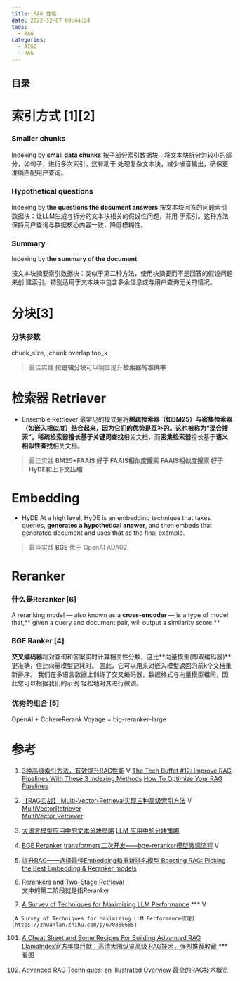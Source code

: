 ```yaml
---
title: RAG 性能
date: 2022-12-07 09:44:24
tags:
  - RAG
categories: 
  - AIGC
  - RAG  
---
```


<p></p>
<!-- more -->



## 目录
<!-- toc -->


#  索引方式  [1][2]
### Smaller chunks
Indexing by **small data chunks**
按子部分索引数据块：将文本块拆分为较小的部分，如句子，进行多次索引。这有助于
处理复杂文本块，减少噪音输出，确保更准确匹配用户查询。

### Hypothetical questions
Indexing by **the questions the document answers**
按文本块回答的问题索引数据块：让LLM生成与拆分的文本块相关的假设性问题，并用
于索引。这种方法保持用户查询与数据核心内容一致，降低模糊性。

### Summary
Indexing by **the summary of the document**

按文本块摘要索引数据块：类似于第二种方法，使用块摘要而不是回答的假设问题来创
建索引。特别适用于文本块中包含多余信息或与用户查询无关的情况。


# 分块[3]
### 分块参数
chuck_size, ,chunk overlap
top_k

> 最佳实践
  按**逻辑分块**可以明显提升**检索器的准确率**

# 检索器 Retriever
+ Ensemble Retriever
最常见的模式是将**稀疏检索器（如BM25）**与**密集检索器（如嵌入相似度）**结合起来，因为它们的优势是互补的。这也被称为“混合搜索”。**稀疏检索器**擅长基于**关键词查找**相关文档，而**密集检索器**擅长基于**语义相似性查找**相关文档。

> 最佳实践
**BM25+FAAIS   好于 FAAIS相似度搜索**
**FAAIS相似度搜索 好于 HyDE和上下文压缩**

# Embedding
+ HyDE
At a high level, HyDE is an embedding technique that takes queries, **generates a hypothetical answer**, and then embeds that generated document and uses that as the final example.

> 最佳实践
**BGE** 优于 OpenAI ADA02

# Reranker
### 什么是Reranker [6]
A reranking model — also known as a **cross-encoder** — is a type of model that,** given a query and document pair, will output a similarity score.** 

### BGE Ranker [4]
**交叉编码器**将对查询和答案实时计算相关性分数，这比**向量模型(即双编码器)**更准确，但比向量模型更耗时。 因此，它可以用来对嵌入模型返回的前k个文档重新排序。 我们在多语言数据上训练了交叉编码器，数据格式与向量模型相同，因此您可以根据我们的示例 轻松地对其进行微调。 

### 优秀的组合 [5]
OpenAI + CohereRerank
Voyage + big-reranker-large

# 参考
1. [3种高级索引方法，有效提升RAG性能](https://www.bilibili.com/video/BV1dH4y1C7Ck/) V
   [The Tech Buffet #12: Improve RAG Pipelines With These 3 Indexing Methods](https://thetechbuffet.substack.com/p/rag-indexing-methods)
   [How To Optimize Your RAG Pipelines](https://newsletter.theaiedge.io/p/how-to-optimize-your-rag-pipelines)

2.  [【RAG实战】 Multi-Vector-Retrieval实现三种高级索引方法](https://www.bilibili.com/video/BV1Vu4y1H72s/) V
    [MultiVectorRetriever](https://github.com/www6v/AIGC/blob/master/retriever%2Bindex/MultiVectorRetriever)   
   [MultiVector Retriever](https://python.langchain.com/docs/modules/data_connection/retrievers/multi_vector)


3. [大语言模型应用中的文本分块策略](https://hustai.gitee.io/zh/posts/rag/Chunking-Strategies.html)
   [LLM 应用中的分块策略 ](https://yangfei.me/tutorials/chunking-strategies)

4. [BGE Reranker](https://github.com/FlagOpen/FlagEmbedding/blob/master/README_zh.md)
   [transformers二次开发——bge-reranker模型微调流程](https://www.bilibili.com/video/BV1sQ4y137Ft/) V
   
5. [提升RAG——选择最佳Embedding和重新排名模型 ](https://luxiangdong.com/2023/11/06/rerank-ev/#) 
   [Boosting RAG: Picking the Best Embedding & Reranker models](https://blog.llamaindex.ai/boosting-rag-picking-the-best-embedding-reranker-models-42d079022e83)
   
6. [Rerankers and Two-Stage Retrieval](https://www.pinecone.io/learn/series/rag/rerankers/)   
   文中的第二阶段就是指Reranker

100. [A Survey of Techniques for Maximizing LLM Performance](https://www.youtube.com/watch?v=ahnGLM-RC1Y)  *** V

    [A Survey of Techniques for Maximizing LLM Performance梳理](https://zhuanlan.zhihu.com/p/670880685) 

101. [A Cheat Sheet and Some Recipes For Building Advanced RAG](https://blog.llamaindex.ai/a-cheat-sheet-and-some-recipes-for-building-advanced-rag-803a9d94c41b)
     [LlamaIndex官方年度巨献：高清大图纵览高级 RAG技术，强烈推荐收藏 ](https://mp.weixin.qq.com/s/KM8c3PUww1SOK1dbLjn1Tw) *** 看图

102. [Advanced RAG Techniques: an Illustrated Overview](https://pub.towardsai.net/advanced-rag-techniques-an-illustrated-overview-04d193d8fec6) 
     [最全的RAG技术概览 ](https://mp.weixin.qq.com/s/CO7hMv4RW7OE6zwUmVfp5A)
